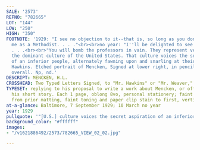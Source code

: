 ```yaml
---
SALE: '2573'
REFNO: "782665"
LOT: "144"
LOW: "250"
HIGH: "350"
FOOTNOTE: '1929: "I see no objection to it--that is, so long as you don''t depict
  me as a Methodist. . . ."<br><br>no year: "I''ll be delighted to see the short story.
  . . .<br><br>"You will bomb the professors in vain. They represent very accurately
  the dominant culture of the United States. That culture voices the secret aspiration
  of an inferior people, alternately fawning upon and snarling at their betters."<br><br>With--Arthur
  Hawkins. Etched portrait of Mencken, Signed at lower right, in pencil. 11½x8¾ inches
  overall. Np, nd.'
DESCRIPT: MENCKEN, H.L.
CROSSHEAD: Two Typed Letters Signed, to "Mr. Hawkins" or "Mr. Weaver,"
TYPESET: replying to his proposal to write a work about Mencken, or offering to read
  his short story. Each 1 page, oblong 8vo, personal stationery; faint marginal discoloration
  from prior matting, faint toning and paper clip stain to first, vertical folds.
at-a-glance: Baltimore, 7 September 1929; 10 March no year
year: 1929
pullquote: '"[U.S.] culture voices the secret aspiration of an inferior people"'
background_color: "#ffffff"
images:
- "/v1621886492/2573/782665_VIEW_02_02.jpg"

---
```

